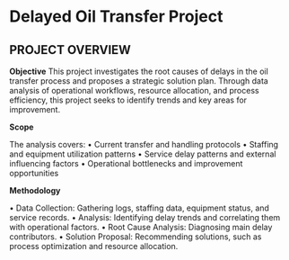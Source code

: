 # Delayed Oil Transfer Project
## **PROJECT OVERVIEW**
**Objective**
This project investigates the root causes of delays in the oil transfer process and proposes a strategic solution plan. Through data analysis of operational workflows, resource allocation, and process efficiency, this project seeks to identify trends and key areas for improvement.

**Scope**

The analysis covers:
•	Current transfer and handling protocols
•	Staffing and equipment utilization patterns
•	Service delay patterns and external influencing factors
•	Operational bottlenecks and improvement opportunities

**Methodology**

•	Data Collection: Gathering logs, staffing data, equipment status, and service records.
•	Analysis: Identifying delay trends and correlating them with operational factors.
•	Root Cause Analysis: Diagnosing main delay contributors.
•	Solution Proposal: Recommending solutions, such as process optimization and resource allocation.


